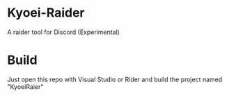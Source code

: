 # Kyoei-Raider
A raider tool for Discord (Experimental)

# Build

Just open this repo with Visual Studio or Rider and build the project named "KyoeiRaier" 

